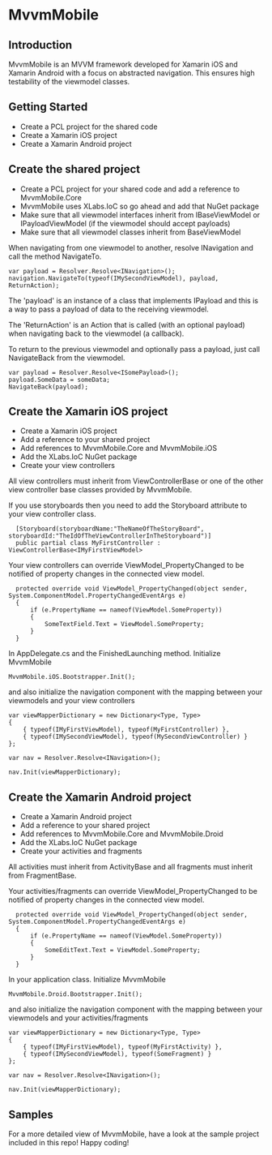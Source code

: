 # MvvmMobile #
## Introduction ##
MvvmMobile is an MVVM framework developed for Xamarin iOS and Xamarin Android with a focus on abstracted navigation. This ensures high testability of the viewmodel classes.

## Getting Started ##
- Create a PCL project for the shared code
- Create a Xamarin iOS project
- Create a Xamarin Android project

## Create the shared project ##
- Create a PCL project for your shared code and add a reference to MvvmMobile.Core
- MvvmMobile uses XLabs.IoC so go ahead and add that NuGet package
- Make sure that all viewmodel interfaces inherit from IBaseViewModel or IPayloadViewModel (if the viewmodel should accept payloads)
- Make sure that all viewmodel classes inherit from BaseViewModel

When navigating from one viewmodel to another, resolve INavigation and call the method NavigateTo.
```
var payload = Resolver.Resolve<INavigation>();
navigation.NavigateTo(typeof(IMySecondViewModel), payload, ReturnAction);
```
The 'payload' is an instance of a class that implements IPayload and this is a way to pass a payload of data to the receiving viewmodel.

The 'ReturnAction' is an Action that is called (with an optional payload) when navigating back to the viewmodel (a callback).

To return to the previous viewmodel and optionally pass a payload, just call NavigateBack from the viewmodel.
```
var payload = Resolver.Resolve<ISomePayload>();
payload.SomeData = someData;
NavigateBack(payload);
```

## Create the Xamarin iOS project ##
- Create a Xamarin iOS project
- Add a reference to your shared project
- Add references to MvvmMobile.Core and MvvmMobile.iOS
- Add the XLabs.IoC NuGet package
- Create your view controllers

All view controllers must inherit from ViewControllerBase or one of the other view controller base classes provided by MvvmMobile.

If you use storyboards then you need to add the Storyboard attribute to your view controller class.
```
  [Storyboard(storyboardName:"TheNameOfTheStoryBoard", storyboardId:"TheIdOfTheViewControllerInTheStoryboard")]
  public partial class MyFirstController : ViewControllerBase<IMyFirstViewModel>
```

Your view controllers can override ViewModel_PropertyChanged to be notified of property changes in the connected view model.
```
  protected override void ViewModel_PropertyChanged(object sender, System.ComponentModel.PropertyChangedEventArgs e)
  {
      if (e.PropertyName == nameof(ViewModel.SomeProperty))
      {
          SomeTextField.Text = ViewModel.SomeProperty;
      }
  }
```

In AppDelegate.cs and the FinishedLaunching method. Initialize MvvmMobile
```
MvvmMobile.iOS.Bootstrapper.Init();
```
and also initialize the navigation component with the mapping between your viewmodels and your view controllers
```
var viewMapperDictionary = new Dictionary<Type, Type>
{
    { typeof(IMyFirstViewModel), typeof(MyFirstController) },
    { typeof(IMySecondViewModel), typeof(MySecondViewController) }
};

var nav = Resolver.Resolve<INavigation>();

nav.Init(viewMapperDictionary);
```

## Create the Xamarin Android project ##
- Create a Xamarin Android project
- Add a reference to your shared project
- Add references to MvvmMobile.Core and MvvmMobile.Droid
- Add the XLabs.IoC NuGet package
- Create your activities and fragments

All activities must inherit from ActivityBase and all fragments must inherit from FragmentBase.

Your activities/fragments can override ViewModel_PropertyChanged to be notified of property changes in the connected view model.
```
  protected override void ViewModel_PropertyChanged(object sender, System.ComponentModel.PropertyChangedEventArgs e)
  {
      if (e.PropertyName == nameof(ViewModel.SomeProperty))
      {
          SomeEditText.Text = ViewModel.SomeProperty;
      }
  }
```

In your application class. Initialize MvvmMobile
```
MvvmMobile.Droid.Bootstrapper.Init();
```
and also initialize the navigation component with the mapping between your viewmodels and your activities/fragments
```
var viewMapperDictionary = new Dictionary<Type, Type>
{
    { typeof(IMyFirstViewModel), typeof(MyFirstActivity) },
    { typeof(IMySecondViewModel), typeof(SomeFragment) }
};

var nav = Resolver.Resolve<INavigation>();

nav.Init(viewMapperDictionary);
```

## Samples ##
For a more detailed view of MvvmMobile, have a look at the sample project included in this repo!
Happy coding!
